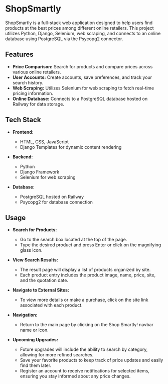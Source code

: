 # ShopSmartly

ShopSmartly is a full-stack web application designed to help users find products at the best prices among different online retailers. 
This project utilizes Python, Django, Selenium, web scraping, and connects to an online database using PostgreSQL via the Psycopg2 connector.

## Features

- **Price Comparison:** Search for products and compare prices across various online retailers.
- **User Accounts:** Create accounts, save preferences, and track your search history.
- **Web Scraping:** Utilizes Selenium for web scraping to fetch real-time pricing information.
- **Online Database:** Connects to a PostgreSQL database hosted on Railway for data storage.

## Tech Stack

- **Frontend:**
  - HTML, CSS, JavaScript
  - Django Templates for dynamic content rendering
  
- **Backend:**
  - Python
  - Django Framework
  - Selenium for web scraping
  
- **Database:**
  - PostgreSQL hosted on Railway
  - Psycopg2 for database connection

## Usage

 - **Search for Products:**
   - Go to the search box located at the top of the page.
   - Type the desired product and press Enter or click on the magnifying glass icon.
 
 - **View Search Results:** 
   - The result page will display a list of products organized by site.
   - Each product entry includes the product image, name, price, site, and the quotation date.

  - **Navigate to External Sites:**
    - To view more details or make a purchase, click on the site link associated with each product.
      
  - **Navigation:**  
    - Return to the main page by clicking on the Shop Smartly! navbar name or icon.
  
  - **Upcoming Upgrades:**
    - Future upgrades will include the ability to search by category, allowing for more refined searches.
    - Save your favorite products to keep track of price updates and easily find them later.
    - Register an account to receive notifications for selected items, ensuring you stay informed about any price changes.
